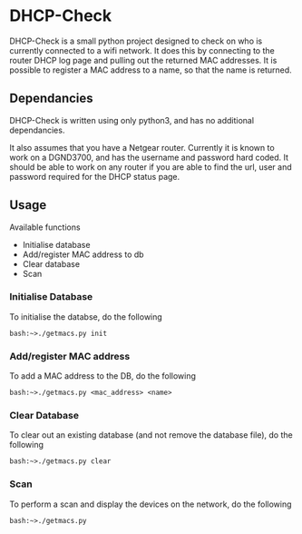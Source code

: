 # DHCP-Check

DHCP-Check is a small python project designed to check on who is currently connected to a wifi network. It does this by connecting to the router DHCP log page and pulling out the returned MAC addresses. It is possible to register a MAC address to a name, so that the name is returned.

## Dependancies

DHCP-Check is written using only python3, and has no additional dependancies.

It also assumes that you have a Netgear router. Currently it is known to work on a DGND3700, and has the username and password hard coded. It should be able to work on any router if you are able to find the url, user and password required for the DHCP status page.

## Usage

Available functions

* Initialise database
* Add/register MAC address to db
* Clear database
* Scan

### Initialise Database
To initialise the databse, do the following

```bash:~>./getmacs.py init```

### Add/register MAC address
To add a MAC address to the DB, do the following

```bash:~>./getmacs.py <mac_address> <name>```

### Clear Database
To clear out an existing database (and not remove the database file), do the following

```bash:~>./getmacs.py clear```

### Scan
To perform a scan and display the devices on the network, do the following

```bash:~>./getmacs.py ```

